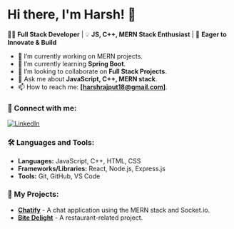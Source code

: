 
# Hi there, I'm Harsh! 👋

👨‍💻 **Full Stack Developer** | 💡 **JS, C++, MERN Stack Enthusiast** | 🚀 **Eager to Innovate & Build**

- 🔭 I’m currently working on MERN projects.
- 🌱 I’m currently learning **Spring Boot**.
- 👯 I’m looking to collaborate on **Full Stack Projects**.
- 💬 Ask me about **JavaScript, C++, MERN stack**.
- 📫 How to reach me: **[harshrajput18@gmail.com]**.

### 🔗 Connect with me:
[![LinkedIn](https://img.shields.io/badge/LinkedIn-HarshRajput-blue?logo=linkedin)](https://www.linkedin.com/in/harsh-rajput-0542a4185/)

### 🛠️ Languages and Tools:
- **Languages:** JavaScript, C++, HTML, CSS
- **Frameworks/Libraries:** React, Node.js, Express.js
- **Tools:** Git, GitHub, VS Code

### 🚀 My Projects:
- [**Chatify**](https://github.com/harshrajput018/Chatify) - A chat application using the MERN stack and Socket.io.
- [**Bite Delight**](https://github.com/yourusername/bite-delight) - A restaurant-related project.


